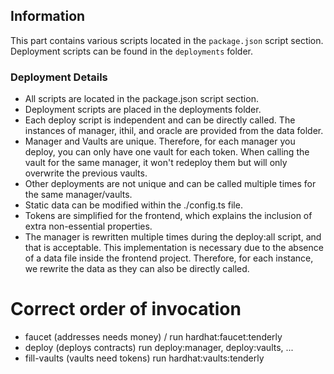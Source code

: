 ## Information

This part contains various scripts located in the `package.json` script section. Deployment scripts can be found in the
`deployments` folder.

### Deployment Details

- All scripts are located in the package.json script section.
- Deployment scripts are placed in the deployments folder.
- Each deploy script is independent and can be directly called. The instances of manager, ithil, and oracle are provided
  from the data folder.
- Manager and Vaults are unique. Therefore, for each manager you deploy, you can only have one vault for each token.
  When calling the vault for the same manager, it won't redeploy them but will only overwrite the previous vaults.
- Other deployments are not unique and can be called multiple times for the same manager/vaults.
- Static data can be modified within the ./config.ts file.
- Tokens are simplified for the frontend, which explains the inclusion of extra non-essential properties.
- The manager is rewritten multiple times during the deploy:all script, and that is acceptable. This implementation is
  necessary due to the absence of a data file inside the frontend project. Therefore, for each instance, we rewrite the
  data as they can also be directly called.

# Correct order of invocation

- faucet (addresses needs money) / run hardhat:faucet:tenderly
- deploy (deploys contracts) run deploy:manager, deploy:vaults, ...
- fill-vaults (vaults need tokens) run hardhat:vaults:tenderly
